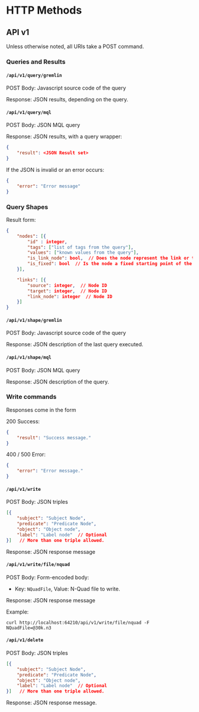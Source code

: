 # HTTP Methods

## API v1

Unless otherwise noted, all URIs take a POST command.

### Queries and Results

#### `/api/v1/query/gremlin`

POST Body: Javascript source code of the query

Response: JSON results, depending on the query.

#### `/api/v1/query/mql`

POST Body: JSON MQL query

Response: JSON results, with a query wrapper:
```json
{
	"result": <JSON Result set>
}
```

If the JSON is invalid or an error occurs:

```json
{
	"error": "Error message"
}
```


### Query Shapes

Result form:

```json
{
	"nodes": [{
		"id" : integer,
		"tags": ["list of tags from the query"],
		"values": ["known values from the query"],
		"is_link_node": bool,  // Does the node represent the link or the node (the oval shapes)
		"is_fixed": bool  // Is the node a fixed starting point of the query
	}],

	"links": [{
		"source": integer,  // Node ID
		"target": integer,  // Node ID
		"link_node": integer  // Node ID
	}]
}
```

#### `/api/v1/shape/gremlin`

POST Body: Javascript source code of the query

Response: JSON description of the last query executed.

#### `/api/v1/shape/mql`

POST Body: JSON MQL query

Response: JSON description of the query.

### Write commands

Responses come in the form

200 Success:
```json
{
	"result": "Success message."
}
```

400 / 500 Error:
```json
{
	"error": "Error message."
}
```

#### `/api/v1/write`

POST Body: JSON triples

```json
[{
	"subject": "Subject Node",
	"predicate": "Predicate Node",
	"object": "Object node",
	"label": "Label node"  // Optional
}]   // More than one triple allowed.
```

Response: JSON response message


#### `/api/v1/write/file/nquad`

POST Body: Form-encoded body:
 * Key: `NQuadFile`, Value: N-Quad file to write.

Response: JSON response message

Example:
```
curl http://localhost:64210/api/v1/write/file/nquad -F NQuadFile=@30k.n3
```

#### `/api/v1/delete`

POST Body: JSON triples

```json
[{
	"subject": "Subject Node",
	"predicate": "Predicate Node",
	"object": "Object node",
	"label": "Label node"  // Optional
}]   // More than one triple allowed.
```

Response: JSON response message.
